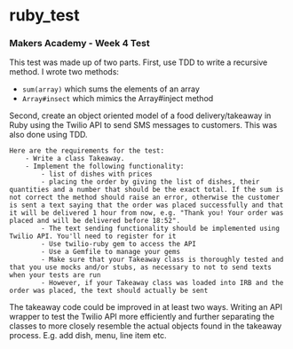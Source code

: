 ruby_test
=========

### Makers Academy - Week 4 Test

This test was made up of two parts. First, use TDD to write a recursive method. I wrote two methods:
- `sum(array)` which sums the elements of an array
- `Array#insect` which mimics the Array#inject method

Second, create an object oriented model of a food delivery/takeaway in Ruby using the Twilio API to send SMS messages to customers. This was also done using TDD.

	Here are the requirements for the test:
		- Write a class Takeaway.
		- Implement the following functionality:
			- list of dishes with prices
			- placing the order by giving the list of dishes, their quantities and a number that should be the exact total. If the sum is not correct the method should raise an error, otherwise the customer is sent a text saying that the order was placed successfully and that it will be delivered 1 hour from now, e.g. "Thank you! Your order was placed and will be delivered before 18:52".
			- The text sending functionality should be implemented using Twilio API. You'll need to register for it
			- Use twilio-ruby gem to access the API
			- Use a Gemfile to manage your gems
			- Make sure that your Takeaway class is thoroughly tested and that you use mocks and/or stubs, as necessary to not to send texts when your tests are run
			- However, if your Takeaway class was loaded into IRB and the order was placed, the text should actually be sent

The takeaway code could be improved in at least two ways. Writing an API wrapper to test the Twilio API more efficiently and further separating the classes to more closely resemble the actual objects found in the takeaway process. E.g. add dish, menu, line item etc.
 
